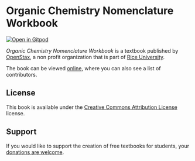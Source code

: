 # Organic Chemistry Nomenclature Workbook

[![Open in Gitpod](https://gitpod.io/button/open-in-gitpod.svg)](https://gitpod.io/from-referrer/)

_Organic Chemistry Nomenclature Workbook_ is a textbook published by [OpenStax](https://openstax.org/), a non profit organization that is part of [Rice University](https://www.rice.edu/).

The book can be viewed [online](https://github.com/cnx-user-books/cnxbook-organic-chemistry-nomenclature-workbook/releases/latest), where you can also see a list of contributors.

## License
This book is available under the [Creative Commons Attribution License](./LICENSE) license.

## Support
If you would like to support the creation of free textbooks for students, your [donations are welcome](https://riceconnect.rice.edu/donation/support-openstax-banner).
